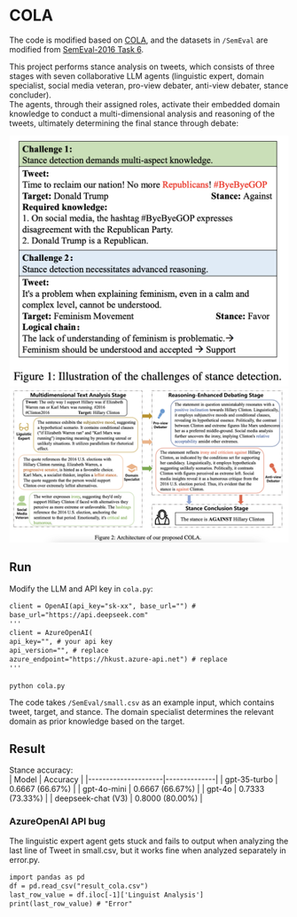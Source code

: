 # COLA

The code is modified based on [COLA](https://github.com/tsinghua-fib-lab/COLA/tree/main), and the datasets in ```/SemEval``` are modified from [SemEval-2016 Task 6](https://alt.qcri.org/semeval2016/task6/index.php?id=data-and-tools).

This project performs stance analysis on tweets, which consists of three stages with seven collaborative LLM agents (linguistic expert, domain specialist, social media veteran, pro-view debater, anti-view debater, stance concluder).  
The agents, through their assigned roles, activate their embedded domain knowledge to conduct a multi-dimensional analysis and reasoning of the tweets, ultimately determining the final stance through debate:

![](https://github.com/WillongWang/Collaborative-Role-Infused-Agents-for-Stance-Detection/blob/main/1.png)  
![](https://github.com/WillongWang/Collaborative-Role-Infused-Agents-for-Stance-Detection/blob/main/2.png)  

## Run  

Modify the LLM and API key in `cola.py`:  
```
client = OpenAI(api_key="sk-xx", base_url="") # base_url="https://api.deepseek.com"
'''
client = AzureOpenAI(
api_key="", # your api key
api_version="", # replace
azure_endpoint="https://hkust.azure-api.net") # replace
'''

python cola.py
```  
The code takes `/SemEval/small.csv` as an example input, which contains tweet, target, and stance. The domain specialist determines the relevant domain as prior knowledge based on the target.  

## Result  
Stance accuracy:  
| Model               | Accuracy     |
|---------------------|--------------|
| gpt-35-turbo        | 0.6667 (66.67%) |
| gpt-4o-mini         | 0.6667 (66.67%) |
| gpt-4o              | 0.7333 (73.33%) |
| deepseek-chat (V3)  | 0.8000 (80.00%) |

### AzureOpenAI API bug  
The linguistic expert agent gets stuck and fails to output when analyzing the last line of Tweet in small.csv, but it works fine when analyzed separately in error.py.  
```
import pandas as pd
df = pd.read_csv("result_cola.csv")
last_row_value = df.iloc[-1]['Linguist Analysis']
print(last_row_value) # "Error"
```




